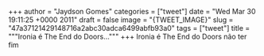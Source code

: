 
+++
author = "Jaydson Gomes"
categories = ["tweet"]
date = "Wed Mar 30 19:11:25 +0000 2011"
draft = false
image = "{TWEET_IMAGE}"
slug = "47a37121429148716a2abc30adca6499abfb93a0"
tags = ["tweet"]
title = """Ironia é The End do Doors..."""
+++
Ironia é The End do Doors não ter fim
